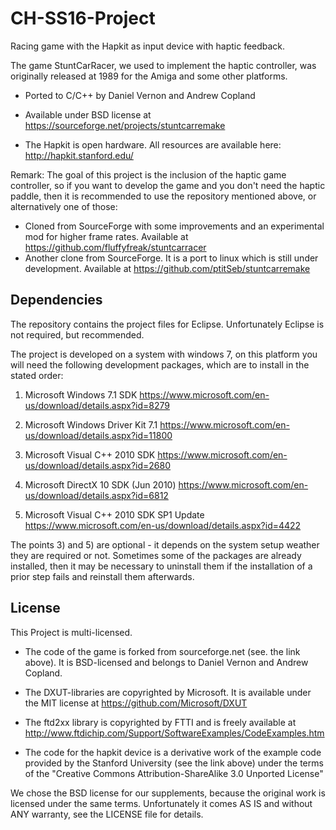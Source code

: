# CH-SS16-Project
Racing game with the Hapkit as input device with haptic feedback.

The game StuntCarRacer, we used to implement the haptic controller, was originally
released at 1989 for the Amiga and some other platforms.

* Ported to C/C++ by Daniel Vernon and Andrew Copland
* Available under BSD license at https://sourceforge.net/projects/stuntcarremake

* The Hapkit is open hardware. All resources are available here: http://hapkit.stanford.edu/

Remark: The goal of this project is the inclusion of the haptic game controller, 
so if you want to develop the game and you don't need the haptic paddle, 
then it is recommended to use the repository mentioned above, or alternatively
one of those:
* Cloned from SourceForge with some improvements and an experimental mod for 
higher frame rates. Available at https://github.com/fluffyfreak/stuntcarracer
* Another clone from SourceForge. It is a port to linux which is still under development. Available at https://github.com/ptitSeb/stuntcarremake

## Dependencies
The repository contains the project files for Eclipse. Unfortunately Eclipse 
is not required, but recommended.

The project is developed on a system with windows 7, on this platform you will
need the following development packages, which are to install in the stated order:

1) Microsoft Windows 7.1 SDK
https://www.microsoft.com/en-us/download/details.aspx?id=8279

2) Microsoft Windows Driver Kit 7.1
https://www.microsoft.com/en-us/download/details.aspx?id=11800

3) Microsoft Visual C++ 2010 SDK
https://www.microsoft.com/en-us/download/details.aspx?id=2680

4) Microsoft DirectX 10 SDK (Jun 2010)
https://www.microsoft.com/en-us/download/details.aspx?id=6812

5) Microsoft Visual C++ 2010 SDK SP1 Update
https://www.microsoft.com/en-us/download/details.aspx?id=4422

The points 3) and 5) are optional - it depends on the system setup weather 
they are required or not. Sometimes some of the packages are already installed,
then it may be necessary to uninstall them if the installation of a prior step 
fails and reinstall them afterwards.

## License
This Project is multi-licensed.
* The code of the game is forked from sourceforge.net (see. the link above). It is BSD-licensed and belongs to Daniel Vernon and Andrew Copland.

* The DXUT-libraries are copyrighted by Microsoft. It is available under the MIT license at https://github.com/Microsoft/DXUT

* The ftd2xx library is copyrighted by FTTI and is freely available at http://www.ftdichip.com/Support/SoftwareExamples/CodeExamples.htm

* The code for the hapkit device is a derivative work of the example code provided by the Stanford University (see the link above) under the terms of the "Creative Commons Attribution-ShareAlike 3.0 Unported License"

We chose the BSD license for our supplements, because the original work is licensed under the same terms. Unfortunately it comes AS IS and without ANY warranty, see the LICENSE file for details.
